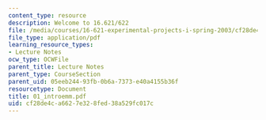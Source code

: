 ```yaml
---
content_type: resource
description: Welcome to 16.621/622
file: /media/courses/16-621-experimental-projects-i-spring-2003/cf28de4ca6627e328fed38a529fc017c_01_introemm.pdf
file_type: application/pdf
learning_resource_types:
- Lecture Notes
ocw_type: OCWFile
parent_title: Lecture Notes
parent_type: CourseSection
parent_uid: 05eeb244-93fb-0b6a-7373-e40a4155b36f
resourcetype: Document
title: 01_introemm.pdf
uid: cf28de4c-a662-7e32-8fed-38a529fc017c
---
```

